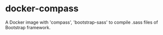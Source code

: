 # docker-compass
A Docker image with 'compass', 'bootstrap-sass' to compile .sass files of Bootstrap framework.
